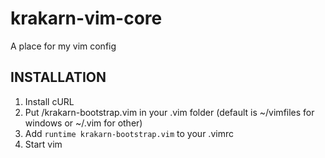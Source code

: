 # krakarn-vim-core

A place for my vim config

## INSTALLATION

1. Install cURL
2. Put /krakarn-bootstrap.vim in your .vim folder (default is ~/vimfiles for windows or ~/.vim for other)
3. Add `runtime krakarn-bootstrap.vim` to your .vimrc
4. Start vim
